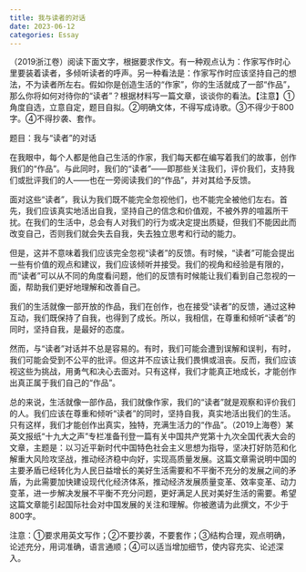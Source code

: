 ```yaml
---
title: 我与读者的对话
date: 2023-06-12
categories: Essay
---
```




 （2019浙江卷）阅读下面文字，根据要求作文。有一种观点认为：作家写作时心里要装着读者，多倾听读者的呼声。另一种看法是：作家写作时应该坚持自己的想法，不为读者所左右。假如你是创造生活的“作家”，你的生活就成了一部“作品”，那么你将如何对待你的“读者”？根据材料写一篇文章，谈谈你的看法。【注意】①角度自选，立意自定，题目自拟。②明确文体，不得写成诗歌。③不得少于800字。④不得抄袭、套作。

题目：我与“读者”的对话

在我眼中，每个人都是他自己生活的作家，我们每天都在编写着我们的故事，创作我们的“作品”。与此同时，我们的“读者”——即那些关注我们，评价我们，支持我们或批评我们的人——也在一旁阅读我们的“作品”，并对其给予反馈。

面对这些“读者”，我认为我们既不能完全忽视他们，也不能完全被他们左右。首先，我们应该真实地活出自我，坚持自己的信念和价值观，不被外界的喧嚣所干扰。在我们的生活中，总会有人对我们的行为或决定提出质疑，但我们不能因此而改变自己，否则我们就会失去自我，失去独立思考和行动的能力。

但是，这并不意味着我们应该完全忽视“读者”的反馈。有时候，“读者”可能会提出一些有价值的观点和建议，我们应该倾听并接受。我们的视角和经验是有限的，而“读者”可以从不同的角度看问题，他们的反馈有时候能让我们看到自己忽视的一面，帮助我们更好地理解和改善自己。

我们的生活就像一部开放的作品，我们在创作，也在接受“读者”的反馈，通过这种互动，我们既保持了自我，也得到了成长。所以，我相信，在尊重和倾听“读者”的同时，坚持自我，是最好的态度。

然而，与“读者”对话并不总是容易的。有时，我们可能会遭到误解和误判，有时，我们可能会受到不公平的批评。但这并不应该让我们畏惧或沮丧。反而，我们应该视这些为挑战，用勇气和决心去面对。只有这样，我们才能真正地成长，才能创作出真正属于我们自己的“作品”。

总的来说，生活就像一部作品，我们就像作家，我们的“读者”就是观察和评价我们的人。我们应该在尊重和倾听“读者”的同时，坚持自我，真实地活出我们的生活。只有这样，我们才能创作出真实，独特，充满生活力的“作品”。（2019上海卷）某英文报纸“十九大之声”专栏准备刊登一篇有关中国共产党第十九次全国代表大会的文章，主题是：以习近平新时代中国特色社会主义思想为指导，坚决打好防范和化解重大风险攻坚战，推动经济稳中向好，实现高质量发展。这篇文章需说明中国的主要矛盾已经转化为人民日益增长的美好生活需要和不平衡不充分的发展之间的矛盾，为此需要加快建设现代化经济体系，推动经济发展质量变革、效率变革、动力变革，进一步解决发展不平衡不充分问题，更好满足人民对美好生活的需要。希望这篇文章能引起国际社会对中国发展的关注和理解。你被邀请为此撰文，不少于800字。

注意：①要求用英文写作；②不要抄袭，不要套作；③结构合理，观点明确，论述充分，用词准确，语言通顺；④可以适当增加细节，使内容充实、论述深入。